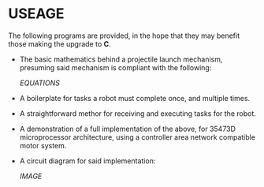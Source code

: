 # USEAGE

The following programs are provided,
in the hope that they may benefit those making the upgrade to **C**.

- The basic mathematics behind a projectile launch mechanism,
	presuming said mechanism is compliant with the following:

	*EQUATIONS*
- A boilerplate for tasks a robot must complete once, and multiple times.
- A straightforward methor for receiving and executing tasks for the robot.
- A demonstration of a full implementation of the above,
	for 35473D microprocessor architecture,
	using a controller area network compatible motor system.
- A circuit diagram for said implementation:

	*IMAGE*


